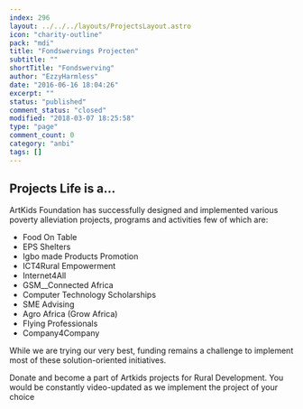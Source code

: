 ```yaml
---
index: 296
layout: ../../../layouts/ProjectsLayout.astro
icon: "charity-outline"
pack: "mdi"
title: "Fondswervings Projecten"
subtitle: ""
shortTitle: "Fondswerving"
author: "EzzyHarmless"
date: "2016-06-16 18:04:26"
excerpt: ""
status: "published"
comment_status: "closed"
modified: "2018-03-07 18:25:58"
type: "page"
comment_count: 0
category: "anbi"
tags: []
---
```


## Projects <span class="has-text-calm is-size-4">Life is a...</span>

ArtKids Foundation has successfully designed and implemented various poverty alleviation projects, programs and activities few of which are:

*   Food On Table
*   EPS Shelters
*   Igbo made Products Promotion
*   ICT4Rural Empowerment
*   Internet4All
*   GSM__Connected Africa
*   Computer Technology Scholarships
*   SME Advising
*   Agro Africa (Grow Africa)
*   Flying Professionals
*   Company4Company

While we are trying our very best, funding remains a challenge to implement most of these solution-oriented initiatives.

Donate and become a part of Artkids projects for Rural Development. You would be constantly video-updated as we implement the project of your choice
